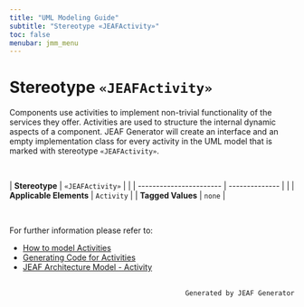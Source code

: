 ```yaml
---
title: "UML Modeling Guide"
subtitle: "Stereotype «JEAFActivity»"
toc: false
menubar: jmm_menu
---
```


# Stereotype `«JEAFActivity»`
Components use activities to implement non-trivial functionality of the services they offer. Activities are used to structure the internal dynamic aspects of a component. JEAF Generator will create an interface and an empty implementation class for every activity in the UML model that is marked with stereotype `«JEAFActivity»`.

<br>

| **Stereotype**          | `«JEAFActivity»` | |
| ----------------------- | -------------- | |
| **Applicable Elements** | `Activity`        |
| **Tagged Values**       | `none`           |

<br>

For further information please refer to:
- [How to model Activities](/uml-modeling-guide/how-tos/how-to-model-activities)
- [Generating Code for Activities](/developer-guide/code-for-jeaf-activities)
- [JEAF Architecture Model - Activity](https://anaptecs.atlassian.net/wiki/spaces/JEAF/pages/515276970/JEAF+Architecture+Model#Activity) 


<br>

<div style="text-align: right"><code>Generated by JEAF Generator</code></div>

    